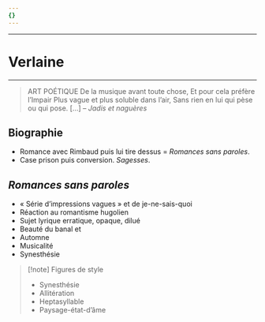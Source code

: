 ```yaml
---
{}
---
```

***
# Verlaine 
***

> ART POÉTIQUE 
> De la musique avant toute chose,
> Et pour cela préfère l’Impair
> Plus vague et plus soluble dans l’air,
> Sans rien en lui qui pèse ou qui pose.
>  […]
>  – *Jadis et naguères* 
## Biographie

- Romance avec Rimbaud puis lui tire dessus = *Romances sans paroles*.
- Case prison puis conversion. *Sagesses*. 

## *Romances sans paroles*

- « Série d’impressions vagues » et de je-ne-sais-quoi 
- Réaction au romantisme hugolien 
- Sujet lyrique erratique, opaque, dilué 
- Beauté du banal et
- Automne 
- Musicalité  
- Synesthésie 

> [!note] Figures de style
> - Synesthésie 
> - Allitération
> - Heptasyllable 
> - Paysage-état-d’âme 


